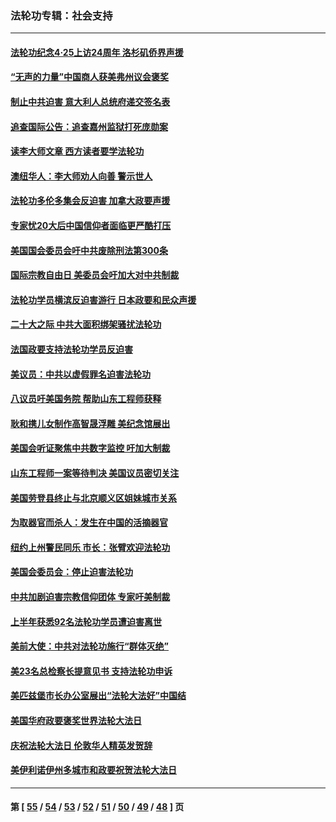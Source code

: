 ### 法轮功专辑：社会支持
---
#### [法轮功纪念4·25上访24周年 洛杉矶侨界声援](../../pages/nf4386/n13978796.md?04290430) 
#### [“无声的力量”中国商人获美弗州议会褒奖](../../pages/nf4386/n13941208.md?04290430) 
#### [制止中共迫害 意大利人总统府递交签名表](../../pages/nf4386/n13933726.md?04290430) 
#### [追查国际公告：追查嘉州监狱打死庞勋案](../../pages/nf4386/n13933461.md?04290430) 
#### [读李大师文章 西方读者要学法轮功](../../pages/nf4386/n13925142.md?04290430) 
#### [澳纽华人：李大师劝人向善 警示世人](../../pages/nf4386/n13924146.md?04290430) 
#### [法轮功多伦多集会反迫害 加拿大政要声援](../../pages/nf4386/n13881303.md?04290430) 
#### [专家忧20大后中国信仰者面临更严酷打压](../../pages/nf4386/n13874993.md?04290430) 
#### [美国国会委员会吁中共废除刑法第300条](../../pages/nf4386/n13868121.md?04290430) 
#### [国际宗教自由日 美委员会吁加大对中共制裁](../../pages/nf4386/n13855021.md?04290430) 
#### [法轮功学员横滨反迫害游行 日本政要和民众声援](../../pages/nf4386/n13847132.md?04290430) 
#### [二十大之际 中共大面积绑架骚扰法轮功](../../pages/nf4386/n13846381.md?04290430) 
#### [法国政要支持法轮功学员反迫害](../../pages/nf4386/n13841970.md?04290430) 
#### [美议员：中共以虚假罪名迫害法轮功](../../pages/nf4386/n13841083.md?04290430) 
#### [八议员吁美国务院 帮助山东工程师获释](../../pages/nf4386/n13836379.md?04290430) 
#### [耿和携儿女制作高智晟浮雕 美纪念馆展出](../../pages/nf4386/n13829624.md?04290430) 
#### [美国会听证聚焦中共数字监控 吁加大制裁](../../pages/nf4386/n13825083.md?04290430) 
#### [山东工程师一案等待判决 美国议员密切关注](../../pages/nf4386/n13815065.md?04290430) 
#### [美国劳登县终止与北京顺义区姐妹城市关系](../../pages/nf4386/n13811030.md?04290430) 
#### [为取器官而杀人：发生在中国的活摘器官](../../pages/nf4386/n13794731.md?04290430) 
#### [纽约上州警民同乐 市长：张臂欢迎法轮功](../../pages/nf4386/n13794375.md?04290430) 
#### [美国会委员会：停止迫害法轮功](../../pages/nf4386/n13788164.md?04290430) 
#### [中共加剧迫害宗教信仰团体 专家吁美制裁](../../pages/nf4386/n13780252.md?04290430) 
#### [上半年获悉92名法轮功学员遭迫害离世](../../pages/nf4386/n13772701.md?04290430) 
#### [美前大使：中共对法轮功施行“群体灭绝”](../../pages/nf4386/n13771705.md?04290430) 
#### [美23名总检察长提意见书 支持法轮功申诉](../../pages/nf4386/n13766596.md?04290430) 
#### [美匹兹堡市长办公室展出“法轮大法好”中国结](../../pages/nf4386/n13749721.md?04290430) 
#### [美国华府政要褒奖世界法轮大法日](../../pages/nf4386/n13743770.md?04290430) 
#### [庆祝法轮大法日 伦敦华人精英发贺辞](../../pages/nf4386/n13741593.md?04290430) 
#### [美伊利诺伊州多城市和政要祝贺法轮大法日](../../pages/nf4386/n13737149.md?04290430) 

---
#### 第 [ [55](./55.md?04290430) / [54](./54.md?04290430) / [53](./53.md?04290430) / [52](./52.md?04290430) / [51](./51.md?04290430) / [50](./50.md?04290430) / [49](./49.md?04290430) / [48](./48.md?04290430) ] 页
